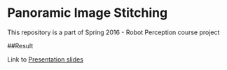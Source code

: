 # Panoramic Image Stitching

This repository is a part of Spring 2016 - Robot Perception course project

##Result 

Link to [Presentation slides](https://github.com/analogicalnexus/UMD-course-projects/blob/master/Panoramic_Image_Stitching/Panoramic%20Image%20Stitcher.pdf)
